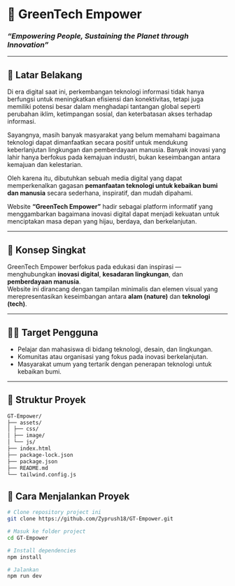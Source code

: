 # 🌿 GreenTech Empower  
### *“Empowering People, Sustaining the Planet through Innovation”*

---

## 🧩 Latar Belakang

Di era digital saat ini, perkembangan teknologi informasi tidak hanya berfungsi untuk meningkatkan efisiensi dan konektivitas, tetapi juga memiliki potensi besar dalam menghadapi tantangan global seperti perubahan iklim, ketimpangan sosial, dan keterbatasan akses terhadap informasi.

Sayangnya, masih banyak masyarakat yang belum memahami bagaimana teknologi dapat dimanfaatkan secara positif untuk mendukung keberlanjutan lingkungan dan pemberdayaan manusia. Banyak inovasi yang lahir hanya berfokus pada kemajuan industri, bukan keseimbangan antara kemajuan dan kelestarian.

Oleh karena itu, dibutuhkan sebuah media digital yang dapat memperkenalkan gagasan **pemanfaatan teknologi untuk kebaikan bumi dan manusia** secara sederhana, inspiratif, dan mudah dipahami.

Website **“GreenTech Empower”** hadir sebagai platform informatif yang menggambarkan bagaimana inovasi digital dapat menjadi kekuatan untuk menciptakan masa depan yang hijau, berdaya, dan berkelanjutan.

---

## 🧠 Konsep Singkat

GreenTech Empower berfokus pada edukasi dan inspirasi — menghubungkan **inovasi digital**, **kesadaran lingkungan**, dan **pemberdayaan manusia**.  
Website ini dirancang dengan tampilan minimalis dan elemen visual yang merepresentasikan keseimbangan antara **alam (nature)** dan **teknologi (tech)**.

---

## 🧑‍💻 Target Pengguna

- Pelajar dan mahasiswa di bidang teknologi, desain, dan lingkungan.  
- Komunitas atau organisasi yang fokus pada inovasi berkelanjutan.  
- Masyarakat umum yang tertarik dengan penerapan teknologi untuk kebaikan bumi.

---

## 🧱 Struktur Proyek

```bash
GT-Empower/
├── assets/
│ ├── css/
│ ├── image/
│ └── js/
├── index.html
├── package-lock.json
├── package.json
├── README.md
└── tailwind.config.js
```

## 🚀 Cara Menjalankan Proyek

```bash
# Clone repository project ini
git clone https://github.com/Zyprush18/GT-Empower.git

# Masuk ke folder project
cd GT-Empower

# Install dependencies
npm install

# Jalankan 
npm run dev